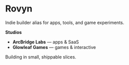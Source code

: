 # Rovyn
Indie builder alias for apps, tools, and game experiments.

**Studios**
- **ArcBridge Labs** — apps & SaaS
- **Glowleaf Games** — games & interactive

Building in small, shippable slices.
